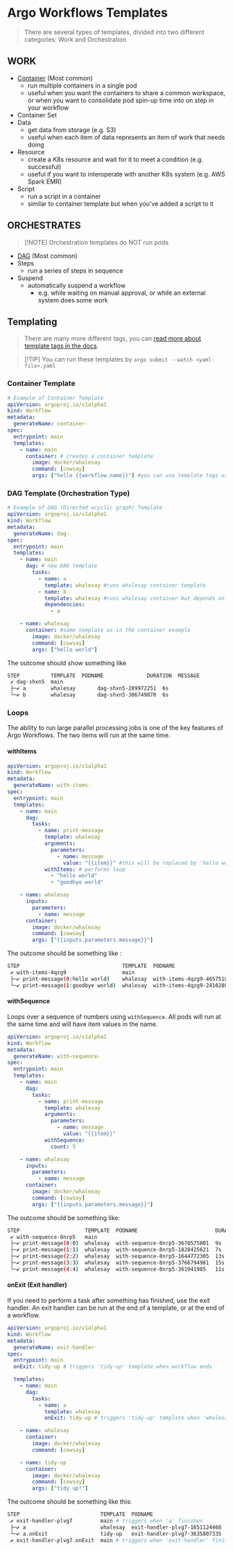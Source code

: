 # Argo Workflows Templates

> There are several types of templates, divided into two different categories: Work and Orchestration

## WORK

- [Container](#container) (Most common)
  - run multiple containers in a single pod
  - useful when you want the containers to share a common workspace, or when you want to consolidate pod spin-up time into on step in your workflow
- Container Set
- Data
  - get data from storage (e.g. S3)
  - useful when each item of data represents an item of work that needs doing
- Resource
  - create a K8s resource and wait for it to meet a condition (e.g. successful)
  - useful if you want to interoperate with another K8s system (e.g. AWS Spark EMR)
- Script
  - run a script in a container
  - similar to container template but when you've added a script to it

## ORCHESTRATES

> [!NOTE] Orchestration templates do NOT run pods

- [DAG](#dag-template-orchestration-type)<Directed Acyclic Graph> (Most common)
- Steps
  - run a series of steps in sequence
- Suspend
  - automatically suspend a workflow
    - e.g. while waiting on manual approval, or while an external system does some work

## Templating

> There are many more different tags, you can [read more about template tags in the docs](https://argo-workflows.readthedocs.io/en/latest/variables/).

> [!TIP] You can run these templates by `argo submit --watch <yaml-file>.yaml`

### Container Template

```yaml
# Example of Container Template
apiVersion: argoproj.io/v1alpha1
kind: Workflow
metadata:
  generateName: container-
spec:
  entrypoint: main
  templates:
    - name: main
      container: # creates a container template
        image: docker/whalesay
        command: [cowsay]
        args: ["hello {{workflow.name}}"] #you can use template tags using {{ and }}
```

### DAG Template (Orchestration Type)

```yaml
# Example of DAG (Directed acyclic graph) Template
apiVersion: argoproj.io/v1alpha1
kind: Workflow
metadata:
  generateName: dag-
spec:
  entrypoint: main
  templates:
    - name: main
      dag: # new DAG template
        tasks:
          - name: a
            template: whalesay #runs whalesay container template
          - name: b
            template: whalesay #runs whalesay container but depends on task a
            dependencies:
              - a

    - name: whalesay
      container: #same template as in the container example
        image: docker/whalesay
        command: [cowsay]
        args: ["hello world"]
```

The outcome should show something like

```bash
STEP          TEMPLATE  PODNAME              DURATION  MESSAGE
 ✔ dag-shxn5  main
 ├─✔ a        whalesay       dag-shxn5-289972251  6s
 └─✔ b        whalesay       dag-shxn5-306749870  6s
```

### Loops

The ability to run large parallel processing jobs is one of the key features of Argo Workflows.
The two items will run at the same time.

#### withItems

```yaml
apiVersion: argoproj.io/v1alpha1
kind: Workflow
metadata:
  generateName: with-items-
spec:
  entrypoint: main
  templates:
    - name: main
      dag:
        tasks:
          - name: print-message
            template: whalesay
            arguments:
              parameters:
                - name: message
                  value: "{{item}}" #this will be replaced by 'hello world' and 'goodbye world'
            withItems: # performs loop
              - "hello world"
              - "goodbye world"

    - name: whalesay
      inputs:
        parameters:
          - name: message
      container:
        image: docker/whalesay
        command: [cowsay]
        args: ["{{inputs.parameters.message}}"]
```

The outcome should be something like :

```bash
STEP                                 TEMPLATE  PODNAME                      DURATION  MESSAGE
 ✔ with-items-4qzg9                  main
 ├─✔ print-message(0:hello world)    whalesay  with-items-4qzg9-465751898   7s
 └─✔ print-message(1:goodbye world)  whalesay  with-items-4qzg9-2410280706  5s
```

#### withSequence

Loops over a sequence of numbers using `withSequence`.
All pods will run at the same time and will have item values in the name.

```yaml
apiVersion: argoproj.io/v1alpha1
kind: Workflow
metadata:
  generateName: with-sequence-
spec:
  entrypoint: main
  templates:
    - name: main
      dag:
        tasks:
          - name: print-message
            template: whalesay
            arguments:
              parameters:
                - name: message
                  value: "{{item}}"
            withSequence:
              count: 5

    - name: whalesay
      inputs:
        parameters:
          - name: message
      container:
        image: docker/whalesay
        command: [cowsay]
        args: ["{{inputs.parameters.message}}"]
```

The outcome should be something like:

```bash
STEP                     TEMPLATE  PODNAME                         DURATION  MESSAGE
 ✔ with-sequence-8nrp5   main
 ├─✔ print-message(0:0)  whalesay  with-sequence-8nrp5-3678575801  9s
 ├─✔ print-message(1:1)  whalesay  with-sequence-8nrp5-1828425621  7s
 ├─✔ print-message(2:2)  whalesay  with-sequence-8nrp5-1644772305  13s
 ├─✔ print-message(3:3)  whalesay  with-sequence-8nrp5-3766794981  15s
 └─✔ print-message(4:4)  whalesay  with-sequence-8nrp5-361941985   11s
```

#### onExit (Exit handler)

If you need to perform a task after something has finished, use the exit handler.
An exit handler can be run at the end of a template, or at the end of a workflow.

```yaml
apiVersion: argoproj.io/v1alpha1
kind: Workflow
metadata:
  generateName: exit-handler-
spec:
  entrypoint: main
  onExit: tidy-up # triggers 'tidy-up' template when workflow ends

  templates:
    - name: main
      dag:
        tasks:
          - name: a
            template: whalesay
            onExit: tidy-up # triggers 'tidy-up' template when 'whalesay' template ends

    - name: whalesay
      container:
        image: docker/whalesay
        command: [cowsay]

    - name: tidy-up
      container:
        image: docker/whalesay
        command: [cowsay]
        args: ["tidy up!"]
```

The outcome should be something like this:

```bash
STEP                          TEMPLATE  PODNAME                        DURATION  MESSAGE
 ✔ exit-handler-plvg7         main # triggers when 'a' finishes
 ├─✔ a                        whalesay  exit-handler-plvg7-1651124468  5s #Runs first
 └─✔ a.onExit                 tidy-up   exit-handler-plvg7-3635807335  6s #Triggered by exit-handler
 ✔ exit-handler-plvg7.onExit  main # triggers when 'exit-handler' finishes
```

